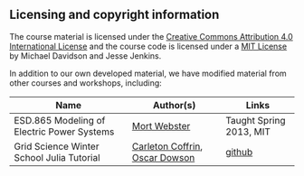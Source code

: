 Licensing and copyright information
-

The course material is licensed under the
[Creative Commons Attribution 4.0 International License](https://creativecommons.org/licenses/by/4.0/)
and the course code is licensed under a [MIT License](LICENSE-MIT)
by Michael Davidson and Jesse Jenkins.

In addition to our own developed material, we have modified material from other courses and workshops, including:

Name | Author(s) | Links
------- | ------- | ------
ESD.865 Modeling of Electric Power Systems  | [Mort Webster](https://www.eme.psu.edu/directory/mort-d-webster)  | Taught Spring 2013, MIT
Grid Science Winter School Julia Tutorial  | [Carleton Coffrin](https://github.com/ccoffrin), [Oscar Dowson](https://github.com/odow)  | [github](https://github.com/lanl-ansi/tutorial-grid-science-2019)
